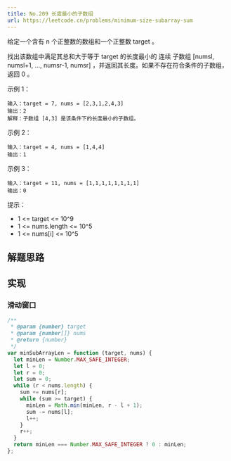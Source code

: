 ```yaml
---
title: No.209 长度最小的子数组
url: https://leetcode.cn/problems/minimum-size-subarray-sum
---
```


给定一个含有 n 个正整数的数组和一个正整数 target 。

找出该数组中满足其总和大于等于 target 的长度最小的 连续
子数组
\[numsl, numsl+1, ..., numsr-1, numsr\] ，并返回其长度。如果不存在符合条件的子数组，返回 0 。

示例 1：

```text
输入：target = 7, nums = [2,3,1,2,4,3]
输出：2
解释：子数组 [4,3] 是该条件下的长度最小的子数组。
```

示例 2：

```text
输入：target = 4, nums = [1,4,4]
输出：1
```

示例 3：

```text
输入：target = 11, nums = [1,1,1,1,1,1,1,1]
输出：0
```

提示：

- 1 <= target <= 10^9
- 1 <= nums.length <= 10^5
- 1 <= nums\[i\] <= 10^5

## 解题思路

## 实现

### 滑动窗口

```js
/**
 * @param {number} target
 * @param {number[]} nums
 * @return {number}
 */
var minSubArrayLen = function (target, nums) {
  let minLen = Number.MAX_SAFE_INTEGER;
  let l = 0;
  let r = 0;
  let sum = 0;
  while (r < nums.length) {
    sum += nums[r];
    while (sum >= target) {
      minLen = Math.min(minLen, r - l + 1);
      sum -= nums[l];
      l++;
    }
    r++;
  }
  return minLen === Number.MAX_SAFE_INTEGER ? 0 : minLen;
};
```
